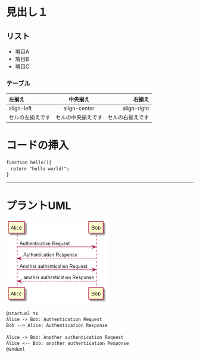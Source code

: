 # 見出し１

## リスト

* 項目A
* 項目B
* 項目C

### テーブル

|左揃え|中央揃え|右揃え|
|:---|:---:|--:|
|align-left|align-center|align-right|
|セルの左揃えです|セルの中央揃えです|セルの右揃えです|

# コードの挿入

```
function hello(){
　return "hello world!";
}
```

***

# プラントUML
![](/img/markdown/ts.png)
```puml
@startuml ts
Alice -> Bob: Authentication Request
Bob --> Alice: Authentication Response

Alice -> Bob: Another authentication Request
Alice <-- Bob: another authentication Response
@enduml
```
